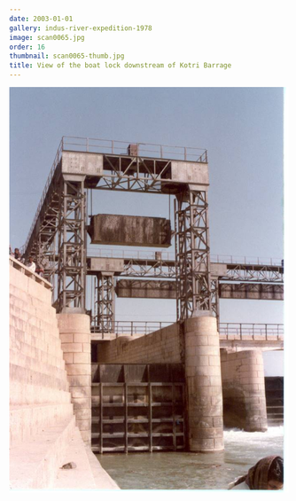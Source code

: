 ```yaml
---
date: 2003-01-01
gallery: indus-river-expedition-1978
image: scan0065.jpg
order: 16
thumbnail: scan0065-thumb.jpg
title: View of the boat lock downstream of Kotri Barrage
---
```


![View of the boat lock downstream of Kotri Barrage](./scan0065.jpg)